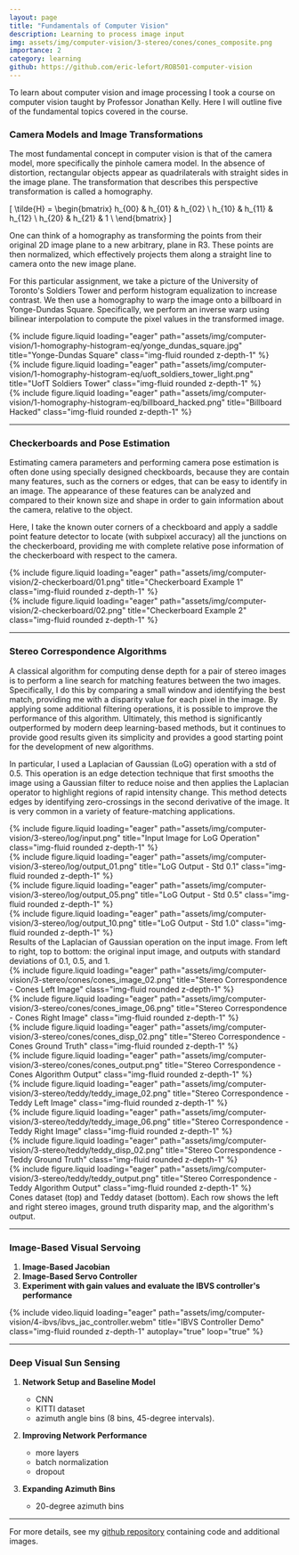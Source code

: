 ```yaml
---
layout: page
title: "Fundamentals of Computer Vision"
description: Learning to process image input
img: assets/img/computer-vision/3-stereo/cones/cones_composite.png
importance: 2
category: learning
github: https://github.com/eric-lefort/ROB501-computer-vision
---
```


To learn about computer vision and image processing I took a course on computer vision taught by Professor Jonathan Kelly. Here I will outline five of the fundamental topics covered in the course.

### Camera Models and Image Transformations

The most fundamental concept in computer vision is that of the camera model, more specifically the pinhole camera model. In the absence of distortion, rectangular objects appear as quadrilaterals with straight sides in the image plane. The transformation that describes this perspective transformation is called a homography.

\[
\tilde{H} = 
\begin{bmatrix}
    h_{00} & h_{01} & h_{02} \\
    h_{10} & h_{11} & h_{12} \\
    h_{20} & h_{21} & 1 \\
\end{bmatrix}
\]

One can think of a homography as transforming the points from their original 2D image plane to a new arbitrary, plane in R3. These points are then normalized, which effectively projects them along a straight line to camera onto the new image plane. 

For this particular assignment, we take a picture of the University of Toronto's Soldiers Tower and perform histogram equalization to increase contrast. We then use a homography to warp the image onto a billboard in Yonge-Dundas Square. Specifically, we perform an inverse warp using bilinear interpolation to compute the pixel values in the transformed image.

<div class="row">
    <div class="col-sm mt-3 mt-md-0">
        {% include figure.liquid loading="eager" path="assets/img/computer-vision/1-homography-histogram-eq/yonge_dundas_square.jpg" title="Yonge-Dundas Square" class="img-fluid rounded z-depth-1" %}
    </div>
    <div class="col-sm mt-3 mt-md-0">
        {% include figure.liquid loading="eager" path="assets/img/computer-vision/1-homography-histogram-eq/uoft_soldiers_tower_light.png" title="UofT Soldiers Tower" class="img-fluid rounded z-depth-1" %}
    </div>
    <div class="col-sm mt-3 mt-md-0">
        {% include figure.liquid loading="eager" path="assets/img/computer-vision/1-homography-histogram-eq/billboard_hacked.png" title="Billboard Hacked" class="img-fluid rounded z-depth-1" %}
    </div>
</div>

---

### Checkerboards and Pose Estimation

Estimating camera parameters and performing camera pose estimation is often done using specially designed checkboards, because they are contain many features, such as the corners or edges, that can be easy to identify in an image. The appearance of these features can be analyzed and compared to their known size and shape in order to gain information about the camera, relative to the object.

Here, I take the known outer corners of a checkboard and apply a saddle point feature detector to locate (with subpixel accuracy) all the junctions on the checkerboard, providing me with complete relative pose information of the checkerboard with respect to the camera. 

<div class="row">
    <div class="col-sm mt-3 mt-md-0">
        {% include figure.liquid loading="eager" path="assets/img/computer-vision/2-checkerboard/01.png" title="Checkerboard Example 1" class="img-fluid rounded z-depth-1" %}
    </div>
    <div class="col-sm mt-3 mt-md-0">
        {% include figure.liquid loading="eager" path="assets/img/computer-vision/2-checkerboard/02.png" title="Checkerboard Example 2" class="img-fluid rounded z-depth-1" %}
    </div>
</div>

---

### Stereo Correspondence Algorithms

A classical algorithm for computing dense depth for a pair of stereo images is to perform a line search for matching features between the two images. Specifically, I do this by comparing a small window and identifying the best match, providing me with a disparity value for each pixel in the image. By applying some additional filtering operations, it is possible to improve the performance of this algorithm. Ultimately, this method is significantly outperformed by modern deep learning-based methods, but it continues to provide good results given its simplicity and provides a good starting point for the development of new algorithms.

In particular, I used a Laplacian of Gaussian (LoG) operation with a std of 0.5. This operation is an edge detection technique that first smooths the image using a Gaussian filter to reduce noise and then applies the Laplacian operator to highlight regions of rapid intensity change. This method detects edges by identifying zero-crossings in the second derivative of the image. It is very common in a variety of feature-matching applications.

<div class="row">
    <div class="col-sm mt-3 mt-md-0">
        {% include figure.liquid loading="eager" path="assets/img/computer-vision/3-stereo/log/input.png" title="Input Image for LoG Operation" class="img-fluid rounded z-depth-1" %}
    </div>
    <div class="col-sm mt-3 mt-md-0">
        {% include figure.liquid loading="eager" path="assets/img/computer-vision/3-stereo/log/output_01.png" title="LoG Output - Std 0.1" class="img-fluid rounded z-depth-1" %}
    </div>
</div>
<div class="row mt-3">
    <div class="col-sm mt-3 mt-md-0">
        {% include figure.liquid loading="eager" path="assets/img/computer-vision/3-stereo/log/output_05.png" title="LoG Output - Std 0.5" class="img-fluid rounded z-depth-1" %}
    </div>
    <div class="col-sm mt-3 mt-md-0">
        {% include figure.liquid loading="eager" path="assets/img/computer-vision/3-stereo/log/output_10.png" title="LoG Output - Std 1.0" class="img-fluid rounded z-depth-1" %}
    </div>
</div>
<div class="caption mt-2">
    Results of the Laplacian of Gaussian operation on the input image. From left to right, top to bottom: the original input image, and outputs with standard deviations of 0.1, 0.5, and 1.
</div>


<div class="row">
    <div class="col-sm mt-3 mt-md-0">
        {% include figure.liquid loading="eager" path="assets/img/computer-vision/3-stereo/cones/cones_image_02.png" title="Stereo Correspondence - Cones Left Image" class="img-fluid rounded z-depth-1" %}
    </div>
    <div class="col-sm mt-3 mt-md-0">
        {% include figure.liquid loading="eager" path="assets/img/computer-vision/3-stereo/cones/cones_image_06.png" title="Stereo Correspondence - Cones Right Image" class="img-fluid rounded z-depth-1" %}
    </div>
    <div class="col-sm mt-3 mt-md-0">
        {% include figure.liquid loading="eager" path="assets/img/computer-vision/3-stereo/cones/cones_disp_02.png" title="Stereo Correspondence - Cones Ground Truth" class="img-fluid rounded z-depth-1" %}
    </div>
    <div class="col-sm mt-3 mt-md-0">
        {% include figure.liquid loading="eager" path="assets/img/computer-vision/3-stereo/cones/cones_output.png" title="Stereo Correspondence - Cones Algorithm Output" class="img-fluid rounded z-depth-1" %}
    </div>
</div>
<div class="row">
    <div class="col-sm mt-3 mt-md-0">
        {% include figure.liquid loading="eager" path="assets/img/computer-vision/3-stereo/teddy/teddy_image_02.png" title="Stereo Correspondence - Teddy Left Image" class="img-fluid rounded z-depth-1" %}
    </div>
    <div class="col-sm mt-3 mt-md-0">
        {% include figure.liquid loading="eager" path="assets/img/computer-vision/3-stereo/teddy/teddy_image_06.png" title="Stereo Correspondence - Teddy Right Image" class="img-fluid rounded z-depth-1" %}
    </div>
    <div class="col-sm mt-3 mt-md-0">
        {% include figure.liquid loading="eager" path="assets/img/computer-vision/3-stereo/teddy/teddy_disp_02.png" title="Stereo Correspondence - Teddy Ground Truth" class="img-fluid rounded z-depth-1" %}
    </div>
    <div class="col-sm mt-3 mt-md-0">
        {% include figure.liquid loading="eager" path="assets/img/computer-vision/3-stereo/teddy/teddy_output.png" title="Stereo Correspondence - Teddy Algorithm Output" class="img-fluid rounded z-depth-1" %}
    </div>
</div>
<div class="caption">
    Cones dataset (top) and Teddy dataset (bottom). Each row shows the left and right stereo images, ground truth disparity map, and the algorithm's output.
</div>


---

### Image-Based Visual Servoing

1. **Image-Based Jacobian**
2. **Image-Based Servo Controller**
3. **Experiment with gain values and evaluate the IBVS controller's performance**

<div class="row">
    <div class="col-sm-8">
        {% include video.liquid loading="eager" path="assets/img/computer-vision/4-ibvs/ibvs_jac_controller.webm" title="IBVS Controller Demo" class="img-fluid rounded z-depth-1" autoplay="true" loop="true" %}
    </div>
</div>

---

### Deep Visual Sun Sensing

1. **Network Setup and Baseline Model**
   - CNN
   - KITTI dataset
   - azimuth angle bins (8 bins, 45-degree intervals).

2. **Improving Network Performance**
   - more layers
   - batch normalization
   - dropout

3. **Expanding Azimuth Bins**
   - 20-degree azimuth bins

---

For more details, see my [github repository](https://github.com/eric-lefort/ROB501-computer-vision) containing code and additional images.

